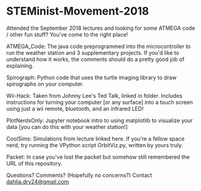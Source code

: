 # STEMinist-Movement-2018
Attended the September 2018 lectures and looking for some ATMEGA code / other fun stuff? You've come to the right place!

ATMEGA_Code: The java code preprogrammed into the microcontroller to run the weather station and 3 supplementary projects.  If you'd like to understand how it works, the comments should do a pretty good job of explaining.

Spirograph: Python code that uses the turtle imaging library to draw spirographs on your computer.  

Wii-Hack: Taken from Johnny Lee's Ted Talk, linked in folder.  Includes instructions for turning your computer [or any surface] into a touch screen using just a wii remote, bluetooth, and an infrared LED!

PlotNerdsOnly: Jupyter notebook intro to using matplotlib to visualize your data [you can do this with your weather station!]

CoolSims: Simulations from lecture linked here.  If you're a fellow space nerd, try running the VPython script OrbitViz.py, written by yours truly.

Packet: In case you've lost the packet but somehow still remembered the URL of this repository.

Questions? Comments? (Hopefully no concerns?) Contact dahlia.dry24@gmail.com
